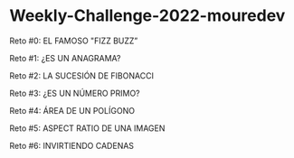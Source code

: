# Weekly-Challenge-2022-mouredev

Reto #0: EL FAMOSO "FIZZ BUZZ”

Reto #1: ¿ES UN ANAGRAMA?

Reto #2: LA SUCESIÓN DE FIBONACCI

Reto #3: ¿ES UN NÚMERO PRIMO?

Reto #4: ÁREA DE UN POLÍGONO

Reto #5: ASPECT RATIO DE UNA IMAGEN

Reto #6: INVIRTIENDO CADENAS
